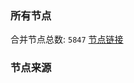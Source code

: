 ### 所有节点
合并节点总数: `5847`
[节点链接](https://github.com/rzhy1/33/raw/master/sub/sub_merge_base64.txt)

### 节点来源
